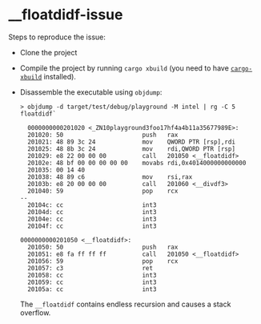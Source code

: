 # __floatdidf-issue

Steps to reproduce the issue:

- Clone the project
- Compile the project by running `cargo xbuild` (you need to have [`cargo-xbuild`](https://github.com/phil-opp/__floatdidf-issue/new/master?readme=1) installed).
- Disassemble the executable using `objdump`:
  
  ```
  > objdump -d target/test/debug/playground -M intel | rg -C 5 floatdidf`
  
    0000000000201020 <_ZN10playground3foo17hf4a4b11a35677989E>:
    201020:	50                   	push   rax
    201021:	48 89 3c 24          	mov    QWORD PTR [rsp],rdi
    201025:	48 8b 3c 24          	mov    rdi,QWORD PTR [rsp]
    201029:	e8 22 00 00 00       	call   201050 <__floatdidf>
    20102e:	48 bf 00 00 00 00 00 	movabs rdi,0x4014000000000000
    201035:	00 14 40 
    201038:	48 89 c6             	mov    rsi,rax
    20103b:	e8 20 00 00 00       	call   201060 <__divdf3>
    201040:	59                   	pop    rcx
  --
    20104c:	cc                   	int3   
    20104d:	cc                   	int3   
    20104e:	cc                   	int3   
    20104f:	cc                   	int3   
  
  0000000000201050 <__floatdidf>:
    201050:	50                   	push   rax
    201051:	e8 fa ff ff ff       	call   201050 <__floatdidf>
    201056:	59                   	pop    rcx
    201057:	c3                   	ret    
    201058:	cc                   	int3   
    201059:	cc                   	int3   
    20105a:	cc                   	int3  
  ```
  
  The `__floatdidf` contains endless recursion and causes a stack overflow.
